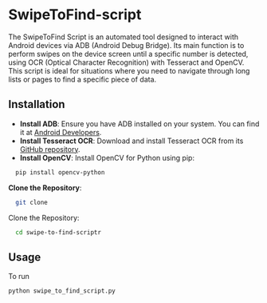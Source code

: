 
# SwipeToFind-script

The SwipeToFind Script is an automated tool designed to interact with Android devices via ADB (Android Debug Bridge). Its main function is to perform swipes on the device screen until a specific number is detected, using OCR (Optical Character Recognition) with Tesseract and OpenCV. This script is ideal for situations where you need to navigate through long lists or pages to find a specific piece of data.

## Installation

- **Install ADB**: Ensure you have ADB installed on your system. You can find it at [Android Developers](https://developer.android.com/studio/command-line/adb).
- **Install Tesseract OCR**: Download and install Tesseract OCR from its [GitHub repository](https://github.com/tesseract-ocr/tesseract).
- **Install OpenCV**: Install OpenCV for Python using pip:
```bash
  pip install opencv-python
```
**Clone the Repository**:
```bash
  git clone 
```
Clone the Repository:
```bash
  cd swipe-to-find-scriptr
```

## Usage

To run 

```bash
python swipe_to_find_script.py
```


